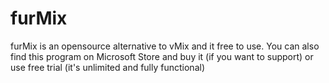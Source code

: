 # furMix
 furMix is an opensource alternative to vMix and it free to use. You can also find this program on Microsoft Store and buy it (if you want to support) or use free trial (it's unlimited and fully functional)
